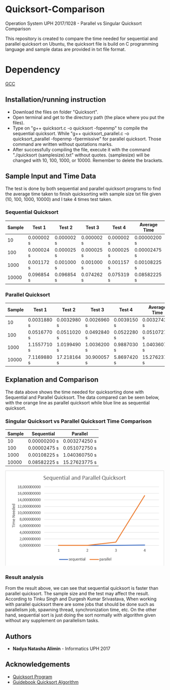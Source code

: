 # Quicksort-Comparison

Operation System  UPH 2017/1028 - Parallel vs Singular Quicksort Comparison

This repository is created to compare the time needed for sequential and parallel quicksort on Ubuntu, the quicksort file is build on C programming language and sample datas are provided in txt file format.

# Dependency
[GCC](https://linuxconfig.org/how-to-install-gcc-the-c-compiler-on-ubuntu-18-04-bionic-beaver-linux)

## Installation/running instruction
- Download the files on folder "Quicksort".
- Open terminal and get to the directory path (the place where you put the files).
- Type on "g++ quicksort.c -o quicksort -fopenmp" to compile the sequential quicksort. While "g++ quicksort_parallel.c -o quicksort_parallel -fopenmp -fpermissive" for parallel quicksort. Those command are written without quotations marks.
- After successfully compiling the file, execute it with the command "./quicksort (samplesize).txt" without quotes. (samplesize) will be changed with 10, 100, 1000, or 10000. Remember to delete the brackets.

## Sample Input and Time Data
The test is done by both sequential and parallel quicksort programs to find the average time taken to finish quicksorting with sample size txt file given (10, 100, 1000, 10000) and I take 4 times test taken.

### Sequential Quicksort

|Sample     |Test 1    |Test 2    |Test 3    |Test 4    |Average Time|
|-----------|----------|----------|----------|----------|------------|
|10         |0.000002 s|0.000002 s|0.000002 s|0.000002 s|0.00000200 s|
|100        |0.000024 s|0.000025 s|0.000025 s|0.000025 s|0.00002475 s|
|1000       |0.001172 s|0.001000 s|0.001000 s|0.001157 s|0.00108225 s|
|10000      |0.096854 s|0.096854 s|0.074262 s|0.075319 s|0.08582225 s|

### Parallel Quicksort

|Sample     |Test 1     |Test 2     |Test 3     |Test 4     |Average Time |
|-----------|-----------|-----------|-----------|-----------|-------------|
|10         |0.0031880 s|0.0032980 s|0.0026960 s|0.0039150 s|0.003274250 s|
|100        |0.0516770 s|0.0511020 s|0.0492840 s|0.0522280 s|0.051072750 s|
|1000       |1.1557710 s|1.0199490 s|1.0036200 s|0.9887030 s|1.040360750 s|
|10000      |7.1169880 s|17.218164 s|30.900057 s|5.8697420 s|15.27623775 s|

## Explanation and Comparison
The data above shows the time needed for quicksorting done with Sequential and Parallel Quicksort. The data compared can be seen below, with the orange line as parallel quicksort while blue line as sequential quicksort.

### Singular Quicksort vs Parallel Quicksort Time Comparison

|Sample     |Sequential  |Parallel     |
|-----------|------------|-------------|
|10         |0.00000200 s|0.003274250 s|
|100        |0.00002475 s|0.051072750 s|
|1000       |0.00108225 s|1.040360750 s|
|10000      |0.08582225 s|15.27623775 s|

![Quicksort Graph](https://github.com/nadyaalimin/QuickSort-Comparison/blob/master/chart.png)<br>

### Result analysis

From the result above, we can see that sequential quicksort is faster than parallel quicksort. The sample size and the test may affect the result. According to Tinku Singh and Durgesh Kumar Srivastava, When working with parallel quicksort there are some jobs that should be done such as parallelism job, spawning thread, synchronization time, etc. On the other hand, sequential sort is just doing the sort normally with algorithm given without any supplement on parallelism tasks.

## Authors

* **Nadya Natasha Alimin** - Informatics UPH 2017

## Acknowledgements
- [Quicksort Program](https://github.com/markwkm/quicksort)
- [Guidebook Quicksort Algorithm](https://pdfs.semanticscholar.org/cba9/770c4fad941fe5e501539525953a242a36f8.pdf)

